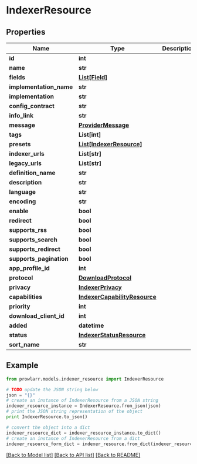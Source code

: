 # IndexerResource


## Properties

Name | Type | Description | Notes
------------ | ------------- | ------------- | -------------
**id** | **int** |  | [optional] 
**name** | **str** |  | [optional] 
**fields** | [**List[Field]**](Field.md) |  | [optional] 
**implementation_name** | **str** |  | [optional] 
**implementation** | **str** |  | [optional] 
**config_contract** | **str** |  | [optional] 
**info_link** | **str** |  | [optional] 
**message** | [**ProviderMessage**](ProviderMessage.md) |  | [optional] 
**tags** | **List[int]** |  | [optional] 
**presets** | [**List[IndexerResource]**](IndexerResource.md) |  | [optional] 
**indexer_urls** | **List[str]** |  | [optional] 
**legacy_urls** | **List[str]** |  | [optional] 
**definition_name** | **str** |  | [optional] 
**description** | **str** |  | [optional] 
**language** | **str** |  | [optional] 
**encoding** | **str** |  | [optional] 
**enable** | **bool** |  | [optional] 
**redirect** | **bool** |  | [optional] 
**supports_rss** | **bool** |  | [optional] 
**supports_search** | **bool** |  | [optional] 
**supports_redirect** | **bool** |  | [optional] 
**supports_pagination** | **bool** |  | [optional] 
**app_profile_id** | **int** |  | [optional] 
**protocol** | [**DownloadProtocol**](DownloadProtocol.md) |  | [optional] 
**privacy** | [**IndexerPrivacy**](IndexerPrivacy.md) |  | [optional] 
**capabilities** | [**IndexerCapabilityResource**](IndexerCapabilityResource.md) |  | [optional] 
**priority** | **int** |  | [optional] 
**download_client_id** | **int** |  | [optional] 
**added** | **datetime** |  | [optional] 
**status** | [**IndexerStatusResource**](IndexerStatusResource.md) |  | [optional] 
**sort_name** | **str** |  | [optional] 

## Example

```python
from prowlarr.models.indexer_resource import IndexerResource

# TODO update the JSON string below
json = "{}"
# create an instance of IndexerResource from a JSON string
indexer_resource_instance = IndexerResource.from_json(json)
# print the JSON string representation of the object
print IndexerResource.to_json()

# convert the object into a dict
indexer_resource_dict = indexer_resource_instance.to_dict()
# create an instance of IndexerResource from a dict
indexer_resource_form_dict = indexer_resource.from_dict(indexer_resource_dict)
```
[[Back to Model list]](../README.md#documentation-for-models) [[Back to API list]](../README.md#documentation-for-api-endpoints) [[Back to README]](../README.md)


